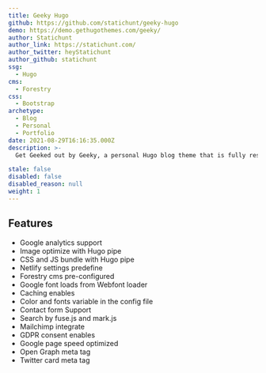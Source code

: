 ```yaml
---
title: Geeky Hugo
github: https://github.com/statichunt/geeky-hugo
demo: https://demo.gethugothemes.com/geeky/
author: Statichunt
author_link: https://statichunt.com/
author_twitter: heyStatichunt
author_github: statichunt
ssg:
  - Hugo
cms:
  - Forestry
css:
  - Bootstrap
archetype:
  - Blog
  - Personal
  - Portfolio
date: 2021-08-29T16:16:35.000Z
description: >-
  Get Geeked out by Geeky, a personal Hugo blog theme that is fully responsive and super-fast. This theme is ideal for representing any technology-related articles, blog posts, and portfolio. The sleek color combination, fonts, and orientation of this theme will give you a techy feel. You will enjoy making posts in categories such as AI, Drone, Github, Programming, and many others.

stale: false
disabled: false
disabled_reason: null
weight: 1
---
```


## Features

- Google analytics support
- Image optimize with Hugo pipe
- CSS and JS bundle with Hugo pipe
- Netlify settings predefine
- Forestry cms pre-configured
- Google font loads from Webfont loader
- Caching enables
- Color and fonts variable in the config file
- Contact form Support
- Search by fuse.js and mark.js
- Mailchimp integrate
- GDPR consent enables
- Google page speed optimized
- Open Graph meta tag
- Twitter card meta tag
